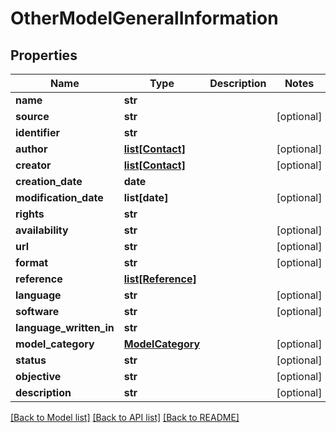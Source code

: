 # OtherModelGeneralInformation

## Properties
Name | Type | Description | Notes
------------ | ------------- | ------------- | -------------
**name** | **str** |  | 
**source** | **str** |  | [optional] 
**identifier** | **str** |  | 
**author** | [**list[Contact]**](Contact.md) |  | [optional] 
**creator** | [**list[Contact]**](Contact.md) |  | [optional] 
**creation_date** | **date** |  | 
**modification_date** | **list[date]** |  | [optional] 
**rights** | **str** |  | 
**availability** | **str** |  | [optional] 
**url** | **str** |  | [optional] 
**format** | **str** |  | [optional] 
**reference** | [**list[Reference]**](Reference.md) |  | 
**language** | **str** |  | [optional] 
**software** | **str** |  | [optional] 
**language_written_in** | **str** |  | 
**model_category** | [**ModelCategory**](ModelCategory.md) |  | [optional] 
**status** | **str** |  | [optional] 
**objective** | **str** |  | [optional] 
**description** | **str** |  | [optional] 

[[Back to Model list]](../README.md#documentation-for-models) [[Back to API list]](../README.md#documentation-for-api-endpoints) [[Back to README]](../README.md)

